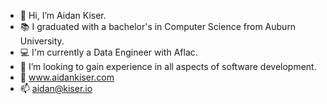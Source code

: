 - 👋 Hi, I’m Aidan Kiser.
- 📚 I graduated with a bachelor's in Computer Science from Auburn University.
- 💻 I'm currently a Data Engineer with Aflac.
- 🌱 I’m looking to gain experience in all aspects of software development.
- 💾 www.aidankiser.com
- 📫 aidan@kiser.io

<!---
kiseraidan/kiseraidan is a ✨ special ✨ repository because its `README.md` (this file) appears on your GitHub profile.
You can click the Preview link to take a look at your changes.
--->

